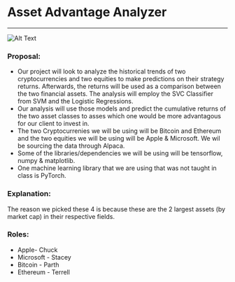 # Asset Advantage Analyzer
---
![Alt Text](/project_2_picutre_1.png)
### Proposal:

  * Our project will look to analyze the historical trends of two cryptocurrencies and two equities to
make predictions on their strategy returns.  Afterwards, the returns will be used as a comparison between the two financial assets. The analysis will employ the SVC Classifier from SVM and the Logistic Regressions.
  * Our analysis will use those models and predict the cumulative returns of the two asset classes to asses which one would be more advantagous for our client to invest in. 
  * The two Cryptocurrenies we will be using will be Bitcoin and Ethereum and the two equities we will be using will be Apple & Microsoft. We wil be sourcing the data through Alpaca.
  * Some of the libraries/dependencies we will be using will be tensorflow, numpy & matplotlib.
  * One machine learning library that we are using that was not taught in class is PyTorch.

### Explanation:
 The reason we picked these 4 is because these are the 2 largest assets (by market cap) in their respective fields.


### Roles: 
 * Apple- Chuck
 * Microsoft - Stacey
 * Bitcoin - Parth
 * Ethereum - Terrell 
